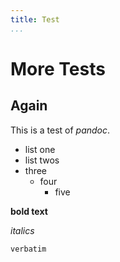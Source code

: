 ```yaml
---
title: Test
...
```


# More Tests
## Again

This is a test of *pandoc*.

- list one
- list twos
- three
  - four
    - five
  
**bold text**

*italics*

`verbatim`